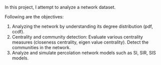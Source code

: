 In this project, I attempt to analyze a network dataset.

Following are the objectives:
1. Analyzing the network by understanding its degree distribution (pdf, ccdf).
2. Centrality and community detection: Evaluate various centrality measures (closeness centrality, eigen value centrality). Detect the communities in the network.
3. Analyze and simulate percolation network models such as SI, SIR, SIS models.
